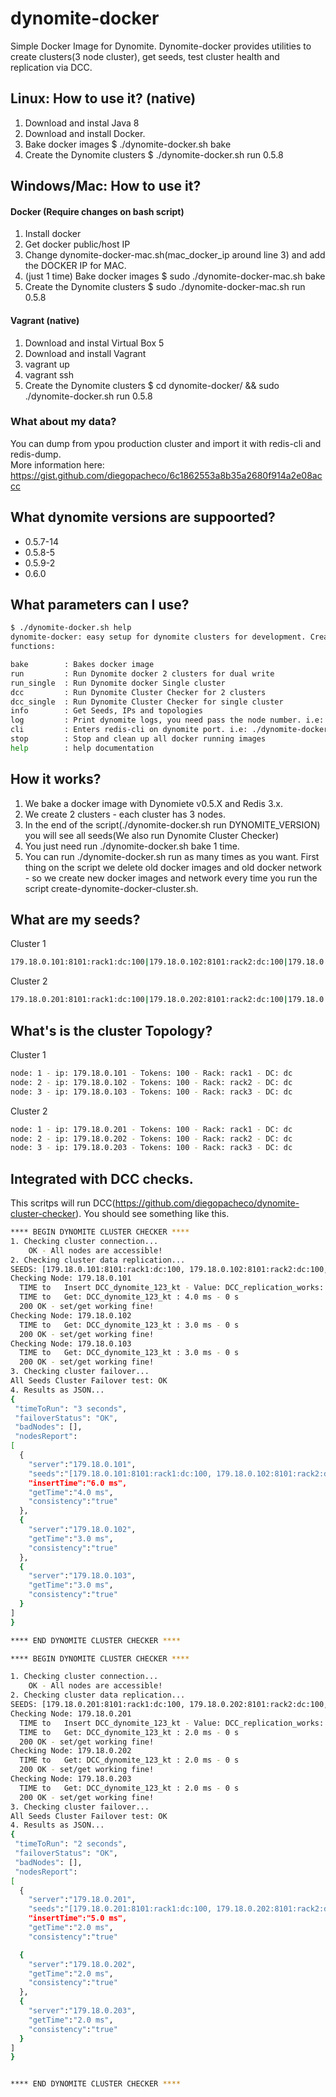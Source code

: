 # dynomite-docker

Simple Docker Image for Dynomite. Dynomite-docker provides utilities to create clusters(3 node cluster), get seeds, test cluster health and replication via DCC.

## Linux: How to use it? (native)

1. Download and instal Java 8
2. Download and install Docker.
3. Bake docker images $ ./dynomite-docker.sh bake
3. Create the Dynomite clusters $ ./dynomite-docker.sh run 0.5.8

## Windows/Mac: How to use it?

#### Docker (Require changes on bash script)

1. Install docker
2. Get docker public/host IP
3. Change dynomite-docker-mac.sh(mac_docker_ip around line 3) and add the DOCKER IP for MAC.
4. (just 1 time) Bake docker images $ sudo ./dynomite-docker-mac.sh bake
5. Create the Dynomite clusters $ sudo ./dynomite-docker-mac.sh run 0.5.8

#### Vagrant (native)

1. Download and instal Virtual Box 5
2. Download and install Vagrant
3. vagrant up
4. vagrant ssh
5. Create the Dynomite clusters $ cd dynomite-docker/ && sudo ./dynomite-docker.sh run 0.5.8

### What about my data?

You can dump from ypou production cluster and import it with redis-cli and redis-dump. <br>
More information here: https://gist.github.com/diegopacheco/6c1862553a8b35a2680f914a2e08accc

## What dynomite versions are suppoorted?

* 0.5.7-14 <BR>
* 0.5.8-5  <BR>
* 0.5.9-2  <BR>
* 0.6.0    <BR>

## What parameters can I use?
```bash
$ ./dynomite-docker.sh help
dynomite-docker: easy setup for dynomite clusters for development. Created by: Diego Pacheco.
functions:

bake        : Bakes docker image
run         : Run Dynomite docker 2 clusters for dual write
run_single  : Run Dynomite docker Single cluster
dcc         : Run Dynomite Cluster Checker for 2 clusters
dcc_single  : Run Dynomite Cluster Checker for single cluster
info        : Get Seeds, IPs and topologies
log         : Print dynomite logs, you need pass the node number. i.e: ./dynomite-docker log 1
cli         : Enters redis-cli on dynomite port. i.e: ./dynomite-docker cli 1
stop        : Stop and clean up all docker running images
help        : help documentation
```

## How it works?

1. We bake a docker image with Dynomiete v0.5.X and Redis 3.x.
2. We create 2 clusters - each cluster has 3 nodes.
3. In the end of the script(./dynomite-docker.sh run DYNOMITE_VERSION) you will see all seeds(We also run Dynomite Cluster Checker)
4. You just need run ./dynomite-docker.sh bake 1 time.
5. You can run ./dynomite-docker.sh run as many times as you want. First thing on the script we delete old docker images and old docker network - so we create new docker images and network every time you run the script create-dynomite-docker-cluster.sh.

## What are my seeds?

Cluster 1
```bash
179.18.0.101:8101:rack1:dc:100|179.18.0.102:8101:rack2:dc:100|179.18.0.103:8101:rack3:dc:100
```
Cluster 2
```bash
179.18.0.201:8101:rack1:dc:100|179.18.0.202:8101:rack2:dc:100|179.18.0.203:8101:rack3:dc:100
```

## What's is the cluster Topology?

Cluster 1
```bash
node: 1 - ip: 179.18.0.101 - Tokens: 100 - Rack: rack1 - DC: dc
node: 2 - ip: 179.18.0.102 - Tokens: 100 - Rack: rack2 - DC: dc
node: 3 - ip: 179.18.0.103 - Tokens: 100 - Rack: rack3 - DC: dc
```

Cluster 2
```bash
node: 1 - ip: 179.18.0.201 - Tokens: 100 - Rack: rack1 - DC: dc
node: 2 - ip: 179.18.0.202 - Tokens: 100 - Rack: rack2 - DC: dc
node: 3 - ip: 179.18.0.203 - Tokens: 100 - Rack: rack3 - DC: dc
```

## Integrated with DCC checks.

This scritps will run DCC(https://github.com/diegopacheco/dynomite-cluster-checker). You should see something like this.

```bash
**** BEGIN DYNOMITE CLUSTER CHECKER ****
1. Checking cluster connection...
    OK - All nodes are accessible!
2. Checking cluster data replication...
SEEDS: [179.18.0.101:8101:rack1:dc:100, 179.18.0.102:8101:rack2:dc:100, 179.18.0.103:8101:rack3:dc:100]
Checking Node: 179.18.0.101
  TIME to   Insert DCC_dynomite_123_kt - Value: DCC_replication_works: 6.0 ms - 0 s
  TIME to   Get: DCC_dynomite_123_kt : 4.0 ms - 0 s
  200 OK - set/get working fine!
Checking Node: 179.18.0.102
  TIME to   Get: DCC_dynomite_123_kt : 3.0 ms - 0 s
  200 OK - set/get working fine!
Checking Node: 179.18.0.103
  TIME to   Get: DCC_dynomite_123_kt : 3.0 ms - 0 s
  200 OK - set/get working fine!
3. Checking cluster failover...
All Seeds Cluster Failover test: OK
4. Results as JSON...
{
 "timeToRun": "3 seconds",
 "failoverStatus": "OK",
 "badNodes": [],
 "nodesReport":
[
  {
    "server":"179.18.0.101",
    "seeds":"[179.18.0.101:8101:rack1:dc:100, 179.18.0.102:8101:rack2:dc:100, 179.18.0.103:8101:rack3:dc:100]",
    "insertTime":"6.0 ms",
    "getTime":"4.0 ms",
    "consistency":"true"
  },
  {
    "server":"179.18.0.102",
    "getTime":"3.0 ms",
    "consistency":"true"
  },
  {
    "server":"179.18.0.103",
    "getTime":"3.0 ms",
    "consistency":"true"
  }
]
}

**** END DYNOMITE CLUSTER CHECKER ****
```

```bash
**** BEGIN DYNOMITE CLUSTER CHECKER ****

1. Checking cluster connection...
    OK - All nodes are accessible!
2. Checking cluster data replication...
SEEDS: [179.18.0.201:8101:rack1:dc:100, 179.18.0.202:8101:rack2:dc:100, 179.18.0.203:8101:rack3:dc:100]
Checking Node: 179.18.0.201
  TIME to   Insert DCC_dynomite_123_kt - Value: DCC_replication_works: 5.0 ms - 0 s
  TIME to   Get: DCC_dynomite_123_kt : 2.0 ms - 0 s
  200 OK - set/get working fine!
Checking Node: 179.18.0.202
  TIME to   Get: DCC_dynomite_123_kt : 2.0 ms - 0 s
  200 OK - set/get working fine!
Checking Node: 179.18.0.203
  TIME to   Get: DCC_dynomite_123_kt : 2.0 ms - 0 s
  200 OK - set/get working fine!
3. Checking cluster failover...
All Seeds Cluster Failover test: OK
4. Results as JSON...
{
 "timeToRun": "2 seconds",
 "failoverStatus": "OK",
 "badNodes": [],
 "nodesReport":
[
  {
    "server":"179.18.0.201",
    "seeds":"[179.18.0.201:8101:rack1:dc:100, 179.18.0.202:8101:rack2:dc:100, 179.18.0.203:8101:rack3:dc:100]",
    "insertTime":"5.0 ms",
    "getTime":"2.0 ms",
    "consistency":"true"                                                                  },

  {
    "server":"179.18.0.202",
    "getTime":"2.0 ms",
    "consistency":"true"
  },
  {
    "server":"179.18.0.203",
    "getTime":"2.0 ms",
    "consistency":"true"
  }
]
}


**** END DYNOMITE CLUSTER CHECKER ****
```
